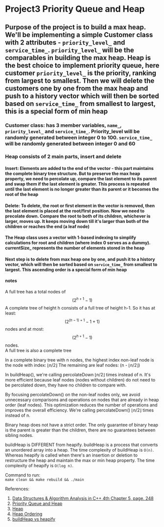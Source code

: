# Project3 Priority Queue and Heap

## Purpose of the project is to build a max heap. We'll be implementing a simple Customer class with 2 attributes - `priority_level_` and `service_time_`. `priority_level_` will be the comparables in building the max heap. Heap is the best choice to implement priority queue, here customer `priority_level_` is the priority, ranking from largest to smallest. Then we will delete the customers one by one from the max heap and push to a history vector which will then be sorted based on `service_time_` from smallest to largest, this is a special form of min heap

### Customer class: has 3 member variables, `name_`, `priority_level_` and `service_time_`. Priority_level will be randomly generated between integer 0 to 100. `service_time_` will be randomly generated between integer 0 and 60

### Heap consists of 2 main parts, insert and delete

#### Insert: Elements are added to the end of the vector - this part maintains the complete binary tree structure. But to preserve the max heap property, we need to percolate up, compare the last element to its parent and swap them if the last element is greater. This process is repeated until the last element is no longer greater than its parent or it becomes the root of the heap

#### Delete: To delete, the root or first element in the vector is removed, then the last element is placed at the root/first position. Now we need to precolate down. Compare the root to both of its children, whichever is larger, moves up. It keeps moving down till it's larger than both of the children or reaches the end (a leaf node)

#### The Heap class uses a vector with 1-based indexing to simplify calculations for root and children (where index 0 serves as a dummy). currentSize_ represents the number of elements stored in the heap

#### Next step is to delete from max heap one by one, and push it to a history vector, which will then be sorted based on `service_time_` from smallest to largest. This ascending order is a special form of min heap

#### notes

A full tree has a total nodes of $$(2^ {h + 1} - 1)$$
A complete tree of height h consists of a full tree of height h-1. So it has at least: $$(2^ {(h - 1) + 1} - 1 + 1)$$ nodes and at most: $$(2^ {h + 1} - 1)$$ nodes.  
A full tree is also a complete tree

In a complete binary tree with n nodes, the highest index non-leaf node is the node
with index: &lfloor;n/2&rfloor; The remaining are leaf nodes: (n - &lfloor;n/2&rfloor;)  

In buildHeap(), we're calling percolateDown &lfloor;n/2&rfloor; times instead of n. It's more efficient because leaf nodes (nodes without children) do not need to be percolated down, they have no children to compare with.  

By focusing percolateDown() on the non-leaf nodes only, we avoid unnecessary comparisons and operations on nodes that are already in heap order (leaf nodes). This optimization reduces the number of operations and improves the overall efficiency. We're calling percolateDown() &lfloor;n/2&rfloor; times instead of n.

Binary heap does not have a strict order. The only guarantee of binary heap is the parent is greater than the children, there are no guarantees between sibling nodes.

buildHeap is DIFFERENT from heapify. buildHeap is a process that converts an unordered array into a heap. The time complexity of buildHeap is `O(n)`. Whereas heapify is called when there's an insertion or deletion to restructure the heap and maintain the max or min heap property. The time complexity of heapify is `O(log n)`.

Command to run:  
`make clean && make rebuild && ./main`

References:

1. [Data Structures & Algorithm Analysis in C++ 4th Chapter 5, page. 248](https://www.uoitc.edu.iq/images/documents/informatics-institute/Competitive_exam/DataStructures.pdf)
2. [Priority Queue and Heap](https://www.cs.hunter.cuny.edu/~sweiss/course_materials/csci335/lecture_notes/chapter06.pdf)
3. [Heap](https://www.youtube.com/watch?v=HqPJF2L5h9U&t=2759s)
4. [Heap Ordering](https://btholt.github.io/four-semesters-of-cs-part-two/heap-sort)
5. [buildHeap vs heapify](http://staff.ustc.edu.cn/~csli/graduate/algorithms/book6/chap07.htm#:~:text=The%20HEAPIFY%20procedure%2C%20which%20runs,sorts%20an%20array%20in%20place.)
